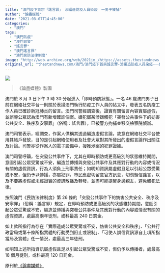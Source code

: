 ```yaml
---
title: "澳門疫下首宗「謠言罪」　涉編造防疫人員染疫　一男子被捕"
author: "論盡媒體"
date: "2021-08-07T14:45:00"
categories:
  - "澳門"
tags:
  - "澳門防疫"
  - "澳門司警"
  - "謠言罪"
  - "澳門謠言罪"
  - "澳門民防法律制度"
image: "http://web.archive.org/web/2021im_/https://assets.thestandnews.com/media/photos/21080708070624534.png"
original_url: "thestandnews.com/澳門/澳門疫下首宗謠言罪-涉編造防疫人員染疫-一男子被捕"
---
```

![](http://web.archive.org/web/2021im_/https://assets.thestandnews.com/media/photos/21080708070624534.png)
> 《論盡媒體》製圖

澳門於 8 月 3 日下午 3 時 30 分起進入「即時預防狀態」。一名 46 歲澳門男子日前在網絡社交平台一則關於表揚澳門執行防疫工作人員的帖文中，發表五名防疫工作人員已確診新冠肺炎的留言。澳門司警經調查後，證實有關留言內容實屬虛假，並誤導公眾認為澳門有新增確診個案。嫌犯鄧某涉嫌觸犯「突發公共事件下的妨害公共安全、秩序及安寧罪」（俗稱︰謠言罪），已被警方拘捕並移交檢察院偵辦。

澳門司警表示，經調查，作案人供稱其透過編造虛假言論，故意在網絡社交平台使用其帳戶發放，目的是引起網絡使用者及社會大眾對其所發出的虛假言論作出關注及討論。司警亦從作案人的電子設備中，搜獲涉案的犯罪證據。

澳門司警呼籲，在突發公共事件下，尤其在即時預防或更高級別的狀態維持期間，意圖引起公眾受驚或不安，編造並傳播與突發公共事件及其應對行動的內容或情況有關的虛假資訊，行為人須負上刑事責任；如明知資訊屬虛假且足以引起公眾受驚或不安，但仍予以傳播，亦屬犯罪。市民應密切留意官方訊息，切勿輕信謠言，以及不要將虛假或未經證實的資訊散播及轉發，並盡可能提醒身邊親友，避免觸犯法律。

按照澳門《民防法律制度》第 26 條的「突發公共事件下的妨害公共安全、秩序及安寧罪」（俗稱︰謠言罪）規定，在即時預防或更高級別的狀態維持期間，意圖引起公眾受驚或不安，編造並傳播與突發公共事件及其應對行動的內容或情況有關的虛假資訊，處最高兩年徒刑，或科最高 240 日罰金。

如上款所指行為存在「實際造成公眾受驚或不安，妨害公共安全和秩序」、「公共行政當局或第十條所指實體的行動受到阻止或限制」、「可使人誤信資訊源自上項所指當局及實體」任一情況，處最高三年徒刑。

如明知上述所指資訊屬虛假且足以引起公眾受驚或不安，但仍予以傳播者，處最高 18 個月徒刑，或科最高 120 日罰金。

原刊於[《論盡媒體》](http://web.archive.org/web/20211229113146/https://aamacau.com/2021/08/07/%E7%96%AB%E4%B8%8B%E9%A6%96%E5%AE%97%E3%80%8C%E8%AC%A0%E8%A8%80%E7%BD%AA%E3%80%8D-%E6%B6%89%E7%B7%A8%E9%80%A0%E9%98%B2%E7%96%AB%E4%BA%BA%E5%93%A1%E6%9F%93%E7%96%AB-%E4%B8%80%E7%94%B7%E5%AD%90/)
